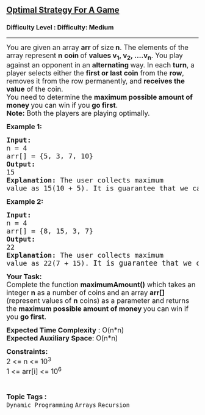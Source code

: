 <h2><a href="https://www.geeksforgeeks.org/problems/optimal-strategy-for-a-game-1587115620/1?page=23&sortBy=submissions">Optimal Strategy For A Game</a></h2><h3>Difficulty Level : Difficulty: Medium</h3><hr><div class="problems_problem_content__Xm_eO"><p><span style="font-size: 18px;">You are given an array <strong>arr </strong>of size<strong> n</strong>. The elements of the array represent <strong>n</strong> <strong>coin </strong>of <strong>values v<sub>1</sub>, v<sub>2</sub>, ....v<sub>n</sub></strong>. You play against an opponent in an <strong>alternating </strong>way. </span><span style="font-size: 18px;">In each <strong>turn</strong>, a player selects either the <strong>first or last coin</strong> from the <strong>row</strong>, removes it from the row permanently, and <strong>receives the value</strong> of the coin.<br></span><span style="font-size: 18px;">You need to determine the <strong>maximum possible amount of money </strong>you can win if you <strong>go first</strong>.<br><strong>Note:</strong> Both the players are playing optimally.</span></p>
<p><strong><span style="font-size: 18px;">Example 1:</span></strong></p>
<pre><strong><span style="font-size: 18px;">Input:
</span></strong><span style="font-size: 18px;">n = 4
arr[] = {5, 3, 7, 10}
<strong>Output: <br></strong>15<strong>
Explanation: </strong>The user collects maximum
value as 15(10 + 5). It is guarantee that we cannot get more than 15 by any possible moves.</span>
</pre>
<p><strong><span style="font-size: 18px;">Example 2:</span></strong></p>
<pre><strong><span style="font-size: 18px;">Input:
</span></strong><span style="font-size: 18px;">n = 4
arr[] = {8, 15, 3, 7}
<strong>Output: <br></strong>22<strong>
Explanation: </strong>The user collects maximum
value as 22(7 + 15). </span><span style="font-size: 14pt;">It is guarantee that we cannot get more than 22 by any possible moves.</span></pre>
<p><span style="font-size: 18px;"><strong>Your Task:</strong><br>Complete the function <strong>maximumAmount()</strong> which takes an integer <strong>n</strong> as a number of coins and an array <strong>arr[]</strong> (represent values of <strong>n</strong> coins) as a parameter and returns the <strong>maximum possible amount of money </strong>you can win if you <strong>go first</strong>.</span></p>
<p><span style="font-size: 18px;"><strong>Expected Time Complexity</strong> : O(n*n)<br><strong>Expected Auxiliary Space</strong>: O(n*n)</span></p>
<p><span style="font-size: 18px;"><strong>Constraints:</strong><br>2 &lt;= n &lt;= 10<sup>3</sup></span><br><span style="font-size: 18px;">1 &lt;= arr[i] &lt;= 10<sup>6</sup></span></p></div><br><p><span style=font-size:18px><strong>Topic Tags : </strong><br><code>Dynamic Programming</code>&nbsp;<code>Arrays</code>&nbsp;<code>Recursion</code>&nbsp;